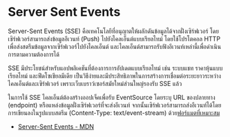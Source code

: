 # Server Sent Events

Server-Sent Events (SSE) คือเทคโนโลยีที่อนุญาตให้ผลักดันข้อมูลได้จากฝั่งเซิร์ฟเวอร์ โดยเซิร์ฟเวอร์สามารถส่งข้อมูลอีเวนท์ (Push) ไปยังไคลเอ็นต์แบบเรียลไทม์ โดยใช้โปรโตคอล HTTP เพื่อส่งสตรีมข้อมูลจากเซิร์ฟเวอร์ไปยังไคลเอ็นต์ และไคลเอ็นต์สามารถรับฟังอีเวนท์เหล่านี้เพื่อดำเนินการตามความต้องการได้

SSE มีประโยชน์สำหรับแอปพลิเคชันที่ต้องการการอัปเดตแบบเรียลไทม์ เช่น ระบบแชท ราคาหุ้นแบบเรียลไทม์ และฟีดโซเชียลมีเดีย เป็นวิธีง่ายและมีประสิทธิภาพในการสร้างการเชื่อมต่อระยะยาวระหว่างไคลเอ็นต์และเซิร์ฟเวอร์ เพราะเว็บเบราว์เซอร์สมัยใหม่ส่วนใหญ่รองรับ SSE แล้ว

ในการใช้ SSE ไคลเอ็นต์ต้องสร้างออปเจ็คเพื่อรับ EventSource โดยระบุ URL ของปลายทาง (endpoint) หรือแหล่งข้อมูลฝั่งเซิร์ฟเวอร์ที่จะส่งอีเวนท์ จากนั้นเซิร์ฟเวอร์สามารถส่งอีเวนท์ได้โดยการเขียนลงในรูปแบบสตรีม (Content-Type: text/event-stream) ด้วย[ฟอร์แมตที่เหมาะสม](https://developer.mozilla.org/en-US/docs/Web/API/Server-sent_events/Using_server-sent_events#event_stream_format)

- [Server-Sent Events - MDN](https://developer.mozilla.org/en-US/docs/Web/API/Server-sent_events)
